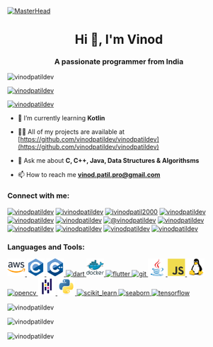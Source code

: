 [![MasterHead](https://user-images.githubusercontent.com/61724808/151920746-862614e1-ea4b-4a9f-834d-0674e0b2a5a0.png)](https://github.com/vinodpatildev/vinodpatildev)

<h1 align="center">Hi 👋, I'm Vinod</h1>
<h3 align="center">A passionate programmer from India</h3>
<!-- <img align="right" alt="Coding" width="400" src="https://i.pinimg.com/originals/19/5d/c4/195dc40a60cc61b20d06f86457fe611b.gif"> -->

<p align="left"> <img src="https://komarev.com/ghpvc/?username=vinodpatildev&label=Profile%20views&color=0e75b6&style=flat" alt="vinodpatildev" /> </p>

<p align="left"> <a href="https://github.com/vinodpatildev/vinodpatildev"><img src="https://github-profile-trophy.vercel.app/?username=vinodpatildev&row=1&column=6&theme=oldie" alt="vinodpatildev" /></a> </p>

<p align="left"> <a href="https://twitter.com/vinodpatildev" target="blank"><img src="https://img.shields.io/twitter/follow/vinodpatildev?logo=twitter&style=for-the-badge" alt="vinodpatildev" /></a> </p>

- 🌱 I’m currently learning **Kotlin**

- 👨‍💻 All of my projects are available at [https://github.com/vinodpatildev/vinodpatildev](https://github.com/vinodpatildev/vinodpatildev)

- 💬 Ask me about **C, C++, Java, Data Structures & Algorithsms**

- 📫 How to reach me **vinod.patil.pro@gmail.com**



<h3 align="left">Connect with me:</h3>
<p align="left">
<a href="https://dev.to/vinodpatildev" target="blank"><img align="center" src="https://raw.githubusercontent.com/rahuldkjain/github-profile-readme-generator/master/src/images/icons/Social/devto.svg" alt="vinodpatildev" height="30" width="40" /></a>
<a href="https://twitter.com/ivinodpatil2000" target="blank"><img align="center" src="https://raw.githubusercontent.com/rahuldkjain/github-profile-readme-generator/master/src/images/icons/Social/twitter.svg" alt="ivinodpatildev" height="30" width="40" /></a>
<a href="https://linkedin.com/in/vinodpatildev" target="blank"><img align="center" src="https://raw.githubusercontent.com/rahuldkjain/github-profile-readme-generator/master/src/images/icons/Social/linked-in-alt.svg" alt="ivinodpatil2000" height="30" width="40" /></a>
<a href="https://stackoverflow.com/users/vinodpatildev" target="blank"><img align="center" src="https://raw.githubusercontent.com/rahuldkjain/github-profile-readme-generator/master/src/images/icons/Social/stack-overflow.svg" alt="vinodpatildev" height="30" width="40" /></a>
<a href="https://kaggle.com/vinodpatildev" target="blank"><img align="center" src="https://raw.githubusercontent.com/rahuldkjain/github-profile-readme-generator/master/src/images/icons/Social/kaggle.svg" alt="vinodpatildev" height="30" width="40" /></a>
<a href="https://instagram.com/vinodpatildev" target="blank"><img align="center" src="https://raw.githubusercontent.com/rahuldkjain/github-profile-readme-generator/master/src/images/icons/Social/instagram.svg" alt="vinodpatildev" height="30" width="40" /></a>
<a href="https://medium.com/@vinodpatildev" target="blank"><img align="center" src="https://raw.githubusercontent.com/rahuldkjain/github-profile-readme-generator/master/src/images/icons/Social/medium.svg" alt="@vinodpatildev" height="30" width="40" /></a>
<a href="https://www.codechef.com/users/vinodpatildev" target="blank"><img align="center" src="https://cdn.jsdelivr.net/npm/simple-icons@3.1.0/icons/codechef.svg" alt="vinodpatildev" height="30" width="40" /></a>
<a href="https://www.hackerrank.com/vinodpatildev" target="blank"><img align="center" src="https://raw.githubusercontent.com/rahuldkjain/github-profile-readme-generator/master/src/images/icons/Social/hackerrank.svg" alt="vinodpatildev" height="30" width="40" /></a>
<a href="https://codeforces.com/profile/vinodpatildev" target="blank"><img align="center" src="https://raw.githubusercontent.com/rahuldkjain/github-profile-readme-generator/master/src/images/icons/Social/codeforces.svg" alt="vinodpatildev" height="30" width="40" /></a>
<a href="https://www.leetcode.com/vinodpatildev" target="blank"><img align="center" src="https://raw.githubusercontent.com/rahuldkjain/github-profile-readme-generator/master/src/images/icons/Social/leet-code.svg" alt="vinodpatildev" height="30" width="40" /></a>
<a href="https://auth.geeksforgeeks.org/user/vinodpatildev" target="blank"><img align="center" src="https://raw.githubusercontent.com/rahuldkjain/github-profile-readme-generator/master/src/images/icons/Social/geeks-for-geeks.svg" alt="vinodpatildev" height="30" width="40" /></a>
</p>

<h3 align="left">Languages and Tools:</h3>
<p align="left"> <a href="https://aws.amazon.com" target="_blank" rel="noreferrer"> <img src="https://raw.githubusercontent.com/devicons/devicon/master/icons/amazonwebservices/amazonwebservices-original-wordmark.svg" alt="aws" width="40" height="40"/> </a> <a href="https://www.cprogramming.com/" target="_blank" rel="noreferrer"> <img src="https://raw.githubusercontent.com/devicons/devicon/master/icons/c/c-original.svg" alt="c" width="40" height="40"/> </a> <a href="https://www.w3schools.com/cpp/" target="_blank" rel="noreferrer"> <img src="https://raw.githubusercontent.com/devicons/devicon/master/icons/cplusplus/cplusplus-original.svg" alt="cplusplus" width="40" height="40"/> </a> <a href="https://dart.dev" target="_blank" rel="noreferrer"> <img src="https://www.vectorlogo.zone/logos/dartlang/dartlang-icon.svg" alt="dart" width="40" height="40"/> </a> <a href="https://www.docker.com/" target="_blank" rel="noreferrer"> <img src="https://raw.githubusercontent.com/devicons/devicon/master/icons/docker/docker-original-wordmark.svg" alt="docker" width="40" height="40"/> </a> <a href="https://flutter.dev" target="_blank" rel="noreferrer"> <img src="https://www.vectorlogo.zone/logos/flutterio/flutterio-icon.svg" alt="flutter" width="40" height="40"/> </a> <a href="https://git-scm.com/" target="_blank" rel="noreferrer"> <img src="https://www.vectorlogo.zone/logos/git-scm/git-scm-icon.svg" alt="git" width="40" height="40"/> </a> <a href="https://www.java.com" target="_blank" rel="noreferrer"> <img src="https://raw.githubusercontent.com/devicons/devicon/master/icons/java/java-original.svg" alt="java" width="40" height="40"/> </a> <a href="https://developer.mozilla.org/en-US/docs/Web/JavaScript" target="_blank" rel="noreferrer"> <img src="https://raw.githubusercontent.com/devicons/devicon/master/icons/javascript/javascript-original.svg" alt="javascript" width="40" height="40"/> </a> <a href="https://www.linux.org/" target="_blank" rel="noreferrer"> <img src="https://raw.githubusercontent.com/devicons/devicon/master/icons/linux/linux-original.svg" alt="linux" width="40" height="40"/> </a> <a href="https://opencv.org/" target="_blank" rel="noreferrer"> <img src="https://www.vectorlogo.zone/logos/opencv/opencv-icon.svg" alt="opencv" width="40" height="40"/> </a> <a href="https://pandas.pydata.org/" target="_blank" rel="noreferrer"> <img src="https://raw.githubusercontent.com/devicons/devicon/2ae2a900d2f041da66e950e4d48052658d850630/icons/pandas/pandas-original.svg" alt="pandas" width="40" height="40"/> </a> <a href="https://www.python.org" target="_blank" rel="noreferrer"> <img src="https://raw.githubusercontent.com/devicons/devicon/master/icons/python/python-original.svg" alt="python" width="40" height="40"/> </a> <a href="https://scikit-learn.org/" target="_blank" rel="noreferrer"> <img src="https://upload.wikimedia.org/wikipedia/commons/0/05/Scikit_learn_logo_small.svg" alt="scikit_learn" width="40" height="40"/> </a> <a href="https://seaborn.pydata.org/" target="_blank" rel="noreferrer"> <img src="https://seaborn.pydata.org/_images/logo-mark-lightbg.svg" alt="seaborn" width="40" height="40"/> </a> <a href="https://www.tensorflow.org" target="_blank" rel="noreferrer"> <img src="https://www.vectorlogo.zone/logos/tensorflow/tensorflow-icon.svg" alt="tensorflow" width="40" height="40"/> </a> </p>

<!-- <h3 align="left">Support:</h3>
<p><a href="https://www.buymeacoffee.com/vinodpatildev"> <img align="left" src="https://cdn.buymeacoffee.com/buttons/v2/default-yellow.png" height="50" width="210" alt="vinodpatildev" /></a></p> -->

<p><img align="center" width="495" height="195" src="https://github-readme-stats.vercel.app/api/top-langs?username=vinodpatildev&show_icons=true&locale=en&layout=compact" alt="vinodpatildev" /></p>

<p><img align="center" src="https://github-readme-stats.vercel.app/api?username=vinodpatildev&show_icons=true&locale=en" alt="vinodpatildev" /></p>

<p><img align="center" src="https://github-readme-streak-stats.herokuapp.com/?user=vinodpatildev&" alt="vinodpatildev" /></p>

